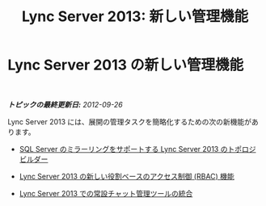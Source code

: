 ﻿---
title: 'Lync Server 2013: 新しい管理機能'
TOCTitle: 新しい管理機能
ms:assetid: 72f7b719-32b0-4736-ba8e-c54bcebf42e5
ms:mtpsurl: https://technet.microsoft.com/ja-jp/library/Gg398546(v=OCS.15)
ms:contentKeyID: 48272516
ms.date: 05/19/2016
mtps_version: v=OCS.15
ms.translationtype: HT
---

# Lync Server 2013 の新しい管理機能

 

_**トピックの最終更新日:** 2012-09-26_

Lync Server 2013 には、展開の管理タスクを簡略化するための次の新機能があります。

  - [SQL Server のミラーリングをサポートする Lync Server 2013 のトポロジ ビルダー](lync-server-2013-topology-builder-supports-sql-server-mirroring.md)

  - [Lync Server 2013 の新しい役割ベースのアクセス制御 (RBAC) 機能](lync-server-2013-has-new-role-based-access-control-features.md)

  - [Lync Server 2013 での常設チャット管理ツールの統合](lync-server-2013-integration-of-persistent-chat-management-tools.md)

